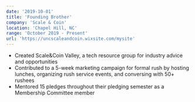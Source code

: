 ```yaml
---
date: '2019-10-01'
title: 'Founding Brother'
company: 'Scale & Coin'
location: 'Chapel Hill, NC'
range: 'October 2019 - Present'
url: 'https://uncscaleandcoin.wixsite.com/mysite'
---
```


- Created Scale&Coin Valley, a tech resource group for industry advice and opportunities
- Contributed to a 5-week marketing campaign for formal rush by hosting lunches, organizing rush service events, and conversing with 50+ rushees
- Mentored 15 pledges throughout their pledging semester as a Membership Committee member
